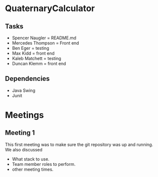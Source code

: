 # QuaternaryCalculator

## Tasks
- Spencer Naugler = README.md
- Mercedes Thompson = Front end
- Ben Eger = testing
- Max Kidd = front end
- Kaleb Matchett = testing
- Duncan Klemm = front end

## Dependencies
- Java Swing
- Junit

# Meetings

## Meeting 1
This first meeting was to make sure the git repository was up and running. We also discussed
- What stack to use.
- Team member roles to perform.
- other meeting times.
